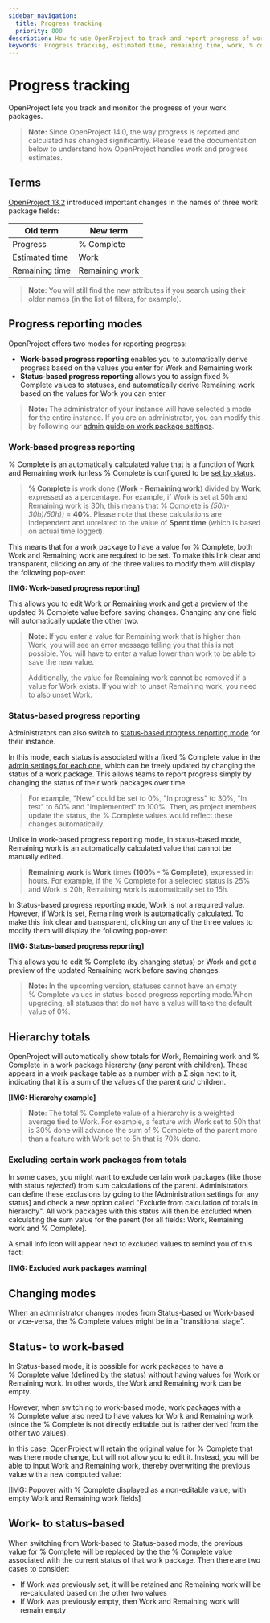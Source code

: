 ```yaml
---
sidebar_navigation:
  title: Progress tracking
  priority: 800
description: How to use OpenProject to track and report progress of work packages in either work-based or status-based reporting modes. 
keywords: Progress tracking, estimated time, remaining time, work, % complete, percentage complete, remaining work
---
```


# Progress tracking

OpenProject lets you track and monitor the progress of your work packages. 

> **Note:** Since OpenProject 14.0, the way progress is reported and calculated has changed significantly. Please read the documentation below to understand how OpenProject handles work and progress estimates.

## Terms

[OpenProject 13.2](https://www.openproject.org/docs/release-notes/13-2-0/) introduced important changes in the names of three work package fields:

| **Old term**   	 | **New term**   	      |
|--------------------|------------------------|
| Progress       	 | %&nbsp;Complete	      |
| Estimated time 	 | Work           	      |
| Remaining time 	 | Remaining work 	      |

>**Note**: You will still find the new attributes if you search using their older names (in the list of filters, for example).

## Progress reporting modes

OpenProject offers two modes for reporting progress:

- **Work-based progress reporting** enables you to automatically derive progress based on the values you enter for Work and Remaining work
- **Status-based progress reporting** allows you to assign fixed % Complete values to statuses, and automatically derive Remaining work based on the values for Work you can enter

>**Note:** The administrator of your instance will have selected a mode for the entire instance. If you are an administrator, you can modify this by following our [admin guide on work package settings](../../../system-admin-guide/manage-work-packages/work-package-settings).

### Work-based progress reporting

%&nbsp;Complete is an automatically calculated value that is a function of Work and Remaining work (unless %&nbsp;Complete is configured to be [set by status](#status-based-progress-reporting).

>**%&nbsp;Complete** is work done (**Work** - **Remaining work**) divided by **Work**, expressed as a percentage. For example, if Work is set at 50h and Remaining work is 30h, this means that %&nbsp;Complete is _(50h-30h)/50h))_ = **40%**. Please note that these calculations are independent and unrelated to the value of **Spent time** (which is based on actual time logged). 

This means that for a work package to have a value for %&nbsp;Complete, both Work and Remaining work are required to be set. To make this link clear and transparent, clicking on any of the three values to modify them will display the following pop-over:

**[IMG: Work-based progress reporting]**

This allows you to edit Work or Remaining work and get a preview of the updated %&nbsp;Complete value before saving changes. Changing any one field will automatically update the other two.

>**Note:** If you enter a value for Remaining work that is higher than Work, you will see an error message telling you that this is not possible. You will have to enter a value lower than work to be able to save the new value.
>
>Additionally, the value for Remaining work cannot be removed if a value for Work exists. If you wish to unset Remaining work, you need to also unset Work. 

### Status-based progress reporting

Administrators can also switch to [status-based progress reporting mode](../../../system-admin-guide/manage-work-packages/work-package-settings/) for their instance. 

In this mode, each status is associated with a fixed %&nbsp;Complete value in the [admin settings for each one](../../../system-admin-guide/manage-work-packages/work-package-status/), which can be freely updated by changing the status of a work package. This allows teams to report progress simply by changing the status of their work packages over time.

> For example, "New" could be set to 0%, "In progress" to 30%, "In test" to 60% and "Implemented" to 100%. Then, as project members update the status, the %&nbsp;Complete values would reflect these changes automatically.

Unlike in work-based progress reporting mode, in status-based mode, Remaining work is an automatically calculated value that cannot be manually edited.

>**Remaining work** is **Work** times **(100% - %&nbsp;Complete)**, expressed in hours. For example, if the %&nbsp;Complete for a selected status is 25% and Work is 20h, Remaining work is automatically set to 15h.

In Status-based progress reporting mode, Work is not a required value. However, if Work is set, Remaining work is automatically calculated. To make this link clear and transparent, clicking on any of the three values to modify them will display the following pop-over:

**[IMG: Status-based progress reporting]**

This allows you to edit %&nbsp;Complete (by changing status) or Work and get a preview of the updated Remaining work before saving changes.

>**Note:** In the upcoming version, statuses cannot have an empty %&nbsp;Complete values in status-based progress reporting mode.When upgrading, all statuses that do not have a value will take the default value of 0%.


## Hierarchy totals

OpenProject will automatically show totals for Work, Remaining work and % Complete in a work package hierarchy (any parent with children). These appears in a work package table as a number with a Σ sign next to it, indicating that it is a sum of the values of the parent _and_ children.

**[IMG: Hierarchy example]**

> **Note**: The total %&nbsp;Complete value of a hierarchy is a weighted average tied to Work. For example, a feature with Work set to 50h that is 30% done will advance the sum of %&nbsp;Complete of the parent more than a feature with Work set to 5h that is 70% done. 


### Excluding certain work packages from totals

In some cases, you might want to exclude certain work packages (like those with status *rejected*) from sum calculations of the parent. Administrators can define these exclusions by going to the [Administration settings for any status] and check a new option called "Exclude from calculation of totals in hierarchy". All work packages with this status will then be excluded when calculating the sum value for the parent (for all fields: Work, Remaining work and %&nbsp;Complete).

A small info icon will appear next to excluded values to remind you of this fact:

**[IMG: Excluded work packages warning]**

## Changing modes 

When an administrator changes modes from Status-based or Work-based or vice-versa, the % Complete values might be in a "transitional stage". 

## Status- to work-based

In Status-based mode, it is possible for work packages to have a %&nbsp;Complete value (defined by the status) without having values for Work or Remaining work. In other words, the Work and Remaining work can be empty. 

However, when switching to work-based mode, work packages with a %&nbsp;Complete value also need to have values for Work and Remaining work (since the %&nbsp;Complete is not directly editable but is rather derived from the other two values). 

In this case, OpenProject will retain the original value for %&nbsp;Complete that was there mode change, but will not allow you to edit it. Instead, you will be able to input Work and Remaining work, thereby overwriting the previous value with a new computed value:

[IMG: Popover with % Complete displayed as a non-editable value, with empty Work and Remaining work fields]

## Work- to status-based

When switching from Work-based to Status-based mode, the previous value for %&nbsp;Complete will be replaced by the the %&nbsp;Complete value associated with the current status of that work package. Then there are two cases to consider:

- If Work was previously set, it will be retained and Remaining work will be re-calculated based on the other two values
- If Work was previously empty, then Work and Remaining work will remain empty



